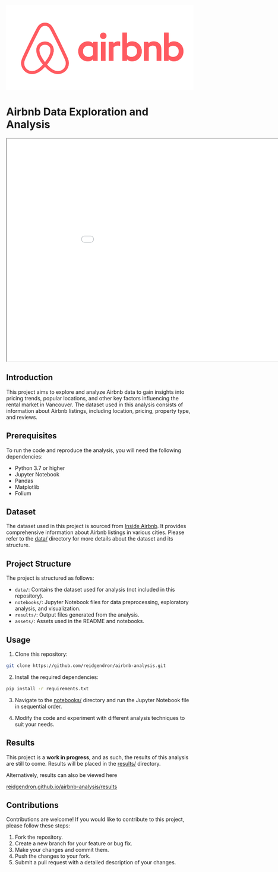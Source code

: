  <img src="assets/airbnb.png" alt="airbnb"/>

# Airbnb Data Exploration and Analysis 

<iframe src="results/index.html" align="center" width="1000" height="600"></iframe>

## Introduction

This project aims to explore and analyze Airbnb data to gain insights into pricing trends, popular locations, and other key factors influencing the rental market in Vancouver. The dataset used in this analysis consists of information about Airbnb listings, including location, pricing, property type, and reviews.

## Prerequisites

To run the code and reproduce the analysis, you will need the following dependencies:

- Python 3.7 or higher
- Jupyter Notebook
- Pandas
- Matplotlib
- Folium

## Dataset

The dataset used in this project is sourced from [Inside Airbnb](http://insideairbnb.com/). It provides comprehensive information about Airbnb listings in various cities. Please refer to the [data/](data/) directory for more details about the dataset and its structure.

## Project Structure

The project is structured as follows:

- `data/`: Contains the dataset used for analysis (not included in this repository).
- `notebooks/`: Jupyter Notebook files for data preprocessing, exploratory analysis, and visualization.
- `results/`: Output files generated from the analysis.
- `assets/`: Assets used in the README and notebooks.

## Usage

1. Clone this repository:

```bash
git clone https://github.com/reidgendron/airbnb-analysis.git
```

2. Install the required dependencies:
```bash
pip install -r requirements.txt
````

3. Navigate to the [notebooks/](notebooks/) directory and run the Jupyter Notebook file in sequential order.

4. Modify the code and experiment with different analysis techniques to suit your needs.

## Results

This project is a **work in progress**, and as such, the results of this analysis are still to come. Results will be placed in the [results/](results/) directory.

Alternatively, results can also be viewed here

[reidgendron.github.io/airbnb-analysis/results](https://reidgendron.github.io/airbnb-analysis/results)

## Contributions

Contributions are welcome! If you would like to contribute to this project, please follow these steps:

1. Fork the repository.
2. Create a new branch for your feature or bug fix.
3. Make your changes and commit them.
4. Push the changes to your fork.
5. Submit a pull request with a detailed description of your changes.
